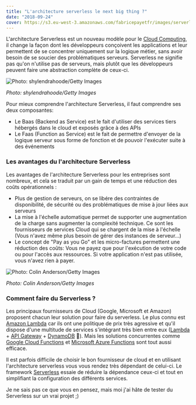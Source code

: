 ```yaml
---
title: "L'architecture serverless le next big thing ?"
date: "2018-09-24"
cover: https://s3.eu-west-3.amazonaws.com/fabricepayetfr/images/serverless.jpg
---
```



L'architecture Serverless est un nouveau modèle pour le [Cloud Computing](https://fr.wikipedia.org/wiki/Cloud_computing), il change la façon dont les développeurs conçoivent les applications et leur permettent de se concentrer uniquement sur la logique métier, sans avoir besoin de se soucier des problématiques serveurs. Serverless ne signifie pas qu'on n'utilise pas de serveurs, mais plutôt que les développeurs peuvent faire une abstraction complète de ceux-ci.

![Photo: shylendrahoode/Getty Images](https://s3.eu-west-3.amazonaws.com/fabricepayetfr/images/serverless.jpg)

*Photo: shylendrahoode/Getty Images*

Pour mieux comprendre l'architecture Serverless, il faut comprendre ses deux composantes:
- Le Baas (Backend as Service) est le fait d'utiliser des services tiers hébergés dans le cloud et exposés grâce à des APIs
- Le Faas (Function as Service) est le fait de permettre d'envoyer de la logique serveur sous forme de fonction et de pouvoir l'exécuter suite à des événements

### Les avantages du l'architecture Serverless

Les avantages de l'architecture Serverless pour les entreprises sont nombreux, et cela se traduit par un gain de temps et une réduction des coûts opérationnels :

- Plus de gestion de serveurs, on se libére des contraintes de disponibilité, de sécurité ou des problématiques de mise à jour liées aux serveurs
- La mise à l'échelle automatique permet de supporter une augmentation de la charge sans augmenter la complexité technique. Ce sont les fournisseurs de services Cloud qui se chargent de la mise à l'échelle (Vous n'avez même plus besoin de gérer des instances de serveur...)
- Le concept de "Pay as you Go" et les micro-factures permettent une réduction des coûts: Vous ne payez que pour l'exécution de votre code ou pour l'accès aux ressources. Si votre application n'est pas utilisée, vous n'avez rien à payer.

![Photo: Colin Anderson/Getty Images](https://s3.eu-west-3.amazonaws.com/fabricepayetfr/images/serverless2.jpg)

*Photo: Colin Anderson/Getty Images*

### Comment faire du Serverless ?

Les principaux fournisseurs de Cloud (Google, Microsoft et Amazon) proposent chacun leur solution pour faire du serverless. Le plus connu est [Amazon Lambda](https://aws.amazon.com/fr/serverless/) car ils ont une politique de prix très agressive et qu'il dispose d'une multitude de services s'intégrant très bien entre eux ([Lambda](https://aws.amazon.com/fr/lambda/) + [API Gateway](https://aws.amazon.com/fr/api-gateway/) + [DynamoDB](https://aws.amazon.com/fr/dynamodb/) 🚀). Mais les solutions concurrentes comme [Google Cloud Functions](https://cloud.google.com/serverless/) et [Microsoft Azure Functions](https://azure.microsoft.com/en-us/overview/serverless-computing/) sont tout aussi efficace.

Il est parfois difficile de choisir le bon fournisseur de cloud et en utilisant l'architecture serverless vous vous rendez très dépendant de celui-ci. Le framework [Serverless](https://github.com/serverless/serverless) essaie de réduire la dépendance ceux-ci et tout en simplifiant la configuration des différents services.

Je ne sais pas ce que vous en pensez, mais moi j'ai hâte de tester du Serverless sur un vrai projet ;)

